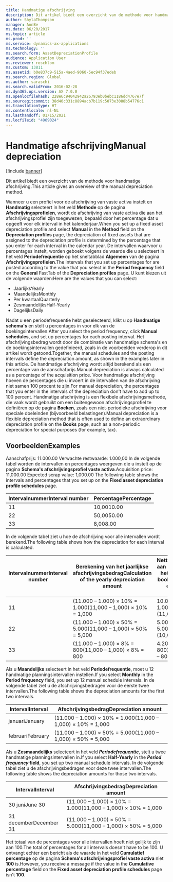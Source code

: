 ```yaml
---
title: Handmatige afschrijving
description: Dit artikel biedt een overzicht van de methode voor handmatige afschrijving.
author: ShylaThompson
manager: AnnBe
ms.date: 06/20/2017
ms.topic: article
ms.prod: ''
ms.service: dynamics-ax-applications
ms.technology: ''
ms.search.form: AssetDepreciationProfile
audience: Application User
ms.reviewer: roschlom
ms.custom: 13811
ms.assetid: b0e837c9-515a-4aed-9060-5ec94f37edeb
ms.search.region: Global
ms.author: saraschi
ms.search.validFrom: 2016-02-28
ms.dyn365.ops.version: AX 7.0.0
ms.openlocfilehash: 228e6c94042942a26793eb0bebc1186dd4767e7f
ms.sourcegitcommit: 38d40c331c8894acb7b119c5073e3088b54776c1
ms.translationtype: HT
ms.contentlocale: nl-NL
ms.lasthandoff: 01/15/2021
ms.locfileid: "4969024"
---
```

# <a name="manual-depreciation"></a><span data-ttu-id="bf21c-103">Handmatige afschrijving</span><span class="sxs-lookup"><span data-stu-id="bf21c-103">Manual depreciation</span></span>

[!include [banner](../includes/banner.md)]

<span data-ttu-id="bf21c-104">Dit artikel biedt een overzicht van de methode voor handmatige afschrijving.</span><span class="sxs-lookup"><span data-stu-id="bf21c-104">This article gives an overview of the manual depreciation method.</span></span>

<span data-ttu-id="bf21c-105">Wanneer u een profiel voor de afschrijving van vaste activa instelt en **Handmatig** selecteert in het veld **Methode** op de pagina **Afschrijvingsprofielen**, wordt de afschrijving van vaste activa die aan het afschrijvingsprofiel zijn toegewezen, bepaald door het percentage dat u opgeeft voor elk interval in het kalenderjaar.</span><span class="sxs-lookup"><span data-stu-id="bf21c-105">When you set up a fixed asset depreciation profile and select **Manual** in the **Method** field on the **Depreciation profiles** page, the depreciation of fixed assets that are assigned to the depreciation profile is determined by the percentage that you enter for each interval in the calendar year.</span></span> <span data-ttu-id="bf21c-106">De intervallen waarvoor u percentages instelt, worden geboekt volgens de waarde die u selecteert in het veld **Periodefrequentie** op het sneltabblad **Algemeen** van de pagina **Afschrijvingsprofielen**.</span><span class="sxs-lookup"><span data-stu-id="bf21c-106">The intervals that you set up percentages for are posted according to the value that you select in the **Period frequency** field on the **General** FastTab of the **Depreciation profiles** page.</span></span> <span data-ttu-id="bf21c-107">U kunt kiezen uit de volgende waarden:</span><span class="sxs-lookup"><span data-stu-id="bf21c-107">Here are the values that you can select:</span></span>

-   <span data-ttu-id="bf21c-108">Jaarlijks</span><span class="sxs-lookup"><span data-stu-id="bf21c-108">Yearly</span></span>
-   <span data-ttu-id="bf21c-109">Maandelijks</span><span class="sxs-lookup"><span data-stu-id="bf21c-109">Monthly</span></span>
-   <span data-ttu-id="bf21c-110">Per kwartaal</span><span class="sxs-lookup"><span data-stu-id="bf21c-110">Quarterly</span></span>
-   <span data-ttu-id="bf21c-111">Zesmaandelijks</span><span class="sxs-lookup"><span data-stu-id="bf21c-111">Half-Yearly</span></span>
-   <span data-ttu-id="bf21c-112">Dagelijks</span><span class="sxs-lookup"><span data-stu-id="bf21c-112">Daily</span></span>

<span data-ttu-id="bf21c-113">Nadat u een periodefrequentie hebt geselecteerd, klikt u op **Handmatige schema's** en stelt u percentages in voor elk van de boekingsintervallen.</span><span class="sxs-lookup"><span data-stu-id="bf21c-113">After you select the period frequency, click **Manual schedules**, and set up percentages for each posting interval.</span></span> <span data-ttu-id="bf21c-114">Het afschrijvingsbedrag wordt door de combinatie van handmatige schema's en de boekingsintervallen gedefinieerd, zoals in de voorbeelden verderop in dit artikel wordt getoond.</span><span class="sxs-lookup"><span data-stu-id="bf21c-114">Together, the manual schedules and the posting intervals define the depreciation amount, as shown in the examples later in this article.</span></span> <span data-ttu-id="bf21c-115">De handmatige afschrijving wordt altijd berekend als een percentage van de aanschafprijs.</span><span class="sxs-lookup"><span data-stu-id="bf21c-115">Manual depreciation is always calculated as a percentage of the acquisition price.</span></span> <span data-ttu-id="bf21c-116">Voor handmatige afschrijving hoeven de percentages die u invoert in de intervallen van de afschrijving niet samen 100 procent te zijn.</span><span class="sxs-lookup"><span data-stu-id="bf21c-116">For manual depreciation, the percentages that you enter in the intervals of the depreciation don't have to add up to 100 percent.</span></span> <span data-ttu-id="bf21c-117">Handmatige afschrijving is een flexibele afschrijvingsmethode, die vaak wordt gebruikt om een buitengewoon afschrijvingsprofiel te definiëren op de pagina **Boeken**, zoals een niet-periodieke afschrijving voor speciale doeleinden (bijvoorbeeld belastingen).</span><span class="sxs-lookup"><span data-stu-id="bf21c-117">Manual depreciation is a flexible depreciation method that is often used to define an extraordinary depreciation profile on the **Books** page, such as a non-periodic depreciation for special purposes (for example, tax).</span></span>

## <a name="examples"></a><span data-ttu-id="bf21c-118">Voorbeelden</span><span class="sxs-lookup"><span data-stu-id="bf21c-118">Examples</span></span>
<span data-ttu-id="bf21c-119">Aanschafprijs: 11.000.00 Verwachte restwaarde: 1.000,00 In de volgende tabel worden de intervallen en percentages weergeven die u instelt op de pagina **Schema's afschrijvingsprofiel vaste activa**.</span><span class="sxs-lookup"><span data-stu-id="bf21c-119">Acquisition price: 11,000.00 Expected scrap value: 1,000.00 The following table shows the intervals and percentages that you set up on the **Fixed asset depreciation profile schedules** page.</span></span>

| <span data-ttu-id="bf21c-120">Intervalnummer</span><span class="sxs-lookup"><span data-stu-id="bf21c-120">Interval number</span></span> | <span data-ttu-id="bf21c-121">Percentage</span><span class="sxs-lookup"><span data-stu-id="bf21c-121">Percentage</span></span> |
|-----------------|------------|
| <span data-ttu-id="bf21c-122">1</span><span class="sxs-lookup"><span data-stu-id="bf21c-122">1</span></span>               | <span data-ttu-id="bf21c-123">10,00</span><span class="sxs-lookup"><span data-stu-id="bf21c-123">10.00</span></span>      |
| <span data-ttu-id="bf21c-124">2</span><span class="sxs-lookup"><span data-stu-id="bf21c-124">2</span></span>               | <span data-ttu-id="bf21c-125">50,00</span><span class="sxs-lookup"><span data-stu-id="bf21c-125">50.00</span></span>      |
| <span data-ttu-id="bf21c-126">3</span><span class="sxs-lookup"><span data-stu-id="bf21c-126">3</span></span>               | <span data-ttu-id="bf21c-127">8,00</span><span class="sxs-lookup"><span data-stu-id="bf21c-127">8.00</span></span>       |

<span data-ttu-id="bf21c-128">In de volgende tabel ziet u hoe de afschrijving voor alle intervallen wordt berekend.</span><span class="sxs-lookup"><span data-stu-id="bf21c-128">The following table shows how the depreciation for each interval is calculated.</span></span>

|  <span data-ttu-id="bf21c-129">Intervalnummer</span><span class="sxs-lookup"><span data-stu-id="bf21c-129">Interval number</span></span> | <span data-ttu-id="bf21c-130">Berekening van het jaarlijkse afschrijvingsbedrag</span><span class="sxs-lookup"><span data-stu-id="bf21c-130">Calculation of the yearly depreciation amount</span></span> | <span data-ttu-id="bf21c-131">Nettoboekwaarde aan het einde van het interval</span><span class="sxs-lookup"><span data-stu-id="bf21c-131">Net book value at the end of the interval</span></span> |
|------------------|-----------------------------------------------|-------------------------------------------|
| <span data-ttu-id="bf21c-132">1</span><span class="sxs-lookup"><span data-stu-id="bf21c-132">1</span></span>                | <span data-ttu-id="bf21c-133">(11.000 – 1.000) × 10% = 1.000</span><span class="sxs-lookup"><span data-stu-id="bf21c-133">(11,000 – 1,000) × 10% = 1,000</span></span>                | <span data-ttu-id="bf21c-134">10.000 (11.000 – 1.000)</span><span class="sxs-lookup"><span data-stu-id="bf21c-134">10,000 (11,000 – 1,000)</span></span>                   |
| <span data-ttu-id="bf21c-135">2</span><span class="sxs-lookup"><span data-stu-id="bf21c-135">2</span></span>                | <span data-ttu-id="bf21c-136">(11.000 – 1.000) × 50% = 5.000</span><span class="sxs-lookup"><span data-stu-id="bf21c-136">(11,000 – 1,000) × 50% = 5,000</span></span>                | <span data-ttu-id="bf21c-137">5.000 (10.000 – 5.000)</span><span class="sxs-lookup"><span data-stu-id="bf21c-137">5,000 (10,000 – 5,000)</span></span>                    |
| <span data-ttu-id="bf21c-138">3</span><span class="sxs-lookup"><span data-stu-id="bf21c-138">3</span></span>                | <span data-ttu-id="bf21c-139">(11.000 – 1.000) × 8% = 800</span><span class="sxs-lookup"><span data-stu-id="bf21c-139">(11,000 – 1,000) × 8% = 800</span></span>                   | <span data-ttu-id="bf21c-140">4.200 (5.000 – 800)</span><span class="sxs-lookup"><span data-stu-id="bf21c-140">4,200 (5,000 – 800)</span></span>                       |

<span data-ttu-id="bf21c-141">Als u **Maandelijks** selecteert in het veld **Periodefrequentie**, moet u 12 handmatige planningsintervallen instellen.</span><span class="sxs-lookup"><span data-stu-id="bf21c-141">If you select **Monthly** in the **Period frequency** field, you set up 12 manual schedule intervals.</span></span> <span data-ttu-id="bf21c-142">In de volgende tabel ziet u de afschrijvingsbedragen voor de eerste twee intervallen.</span><span class="sxs-lookup"><span data-stu-id="bf21c-142">The following table shows the depreciation amounts for the first two intervals.</span></span>

| <span data-ttu-id="bf21c-143">Interval</span><span class="sxs-lookup"><span data-stu-id="bf21c-143">Interval</span></span> | <span data-ttu-id="bf21c-144">Afschrijvingsbedrag</span><span class="sxs-lookup"><span data-stu-id="bf21c-144">Depreciation amount</span></span>            |
|----------|--------------------------------|
| <span data-ttu-id="bf21c-145">januari</span><span class="sxs-lookup"><span data-stu-id="bf21c-145">January</span></span>  | <span data-ttu-id="bf21c-146">(11.000 – 1.000) × 10% = 1.000</span><span class="sxs-lookup"><span data-stu-id="bf21c-146">(11,000 – 1,000) × 10% = 1,000</span></span> |
| <span data-ttu-id="bf21c-147">februari</span><span class="sxs-lookup"><span data-stu-id="bf21c-147">February</span></span> | <span data-ttu-id="bf21c-148">(11.000 – 1.000) × 50% = 5.000</span><span class="sxs-lookup"><span data-stu-id="bf21c-148">(11,000 – 1,000) × 50% = 5,000</span></span> |

<span data-ttu-id="bf21c-149">Als u <strong>Zesmaandelijks</strong> selecteert in het veld *<strong><em>Periodefrequentie</em>*</strong>, stelt u twee handmatige planningsintervallen in.</span><span class="sxs-lookup"><span data-stu-id="bf21c-149">If you select <strong>Half-Yearly</strong> in the *<strong><em>Period frequency</em>* field</strong>, you set up two manual schedule intervals.</span></span> <span data-ttu-id="bf21c-150">In de volgende tabel ziet u de afschrijvingsbedragen voor deze twee intervallen.</span><span class="sxs-lookup"><span data-stu-id="bf21c-150">The following table shows the depreciation amounts for those two intervals.</span></span>

| <span data-ttu-id="bf21c-151">Interval</span><span class="sxs-lookup"><span data-stu-id="bf21c-151">Interval</span></span>    | <span data-ttu-id="bf21c-152">Afschrijvingsbedrag</span><span class="sxs-lookup"><span data-stu-id="bf21c-152">Depreciation amount</span></span>            |
|-------------|--------------------------------|
| <span data-ttu-id="bf21c-153">30 juni</span><span class="sxs-lookup"><span data-stu-id="bf21c-153">June 30</span></span>     | <span data-ttu-id="bf21c-154">(11.000 – 1.000) × 10% = 1.000</span><span class="sxs-lookup"><span data-stu-id="bf21c-154">(11,000 – 1,000) × 10% = 1,000</span></span> |
| <span data-ttu-id="bf21c-155">31 december</span><span class="sxs-lookup"><span data-stu-id="bf21c-155">December 31</span></span> | <span data-ttu-id="bf21c-156">(11.000 – 1.000) × 50% = 5.000</span><span class="sxs-lookup"><span data-stu-id="bf21c-156">(11,000 – 1,000) × 50% = 5,000</span></span> |

<span data-ttu-id="bf21c-157">Het totaal van de percentages voor alle intervallen hoeft niet gelijk te zijn aan 100.</span><span class="sxs-lookup"><span data-stu-id="bf21c-157">The total of percentages for all intervals doesn't have to be 100.</span></span> <span data-ttu-id="bf21c-158">U ontvangt echter een bericht als de waarde in het veld **Cumulatief percentage** op de pagina **Schema's afschrijvingsprofiel vaste activa** niet **100** is.</span><span class="sxs-lookup"><span data-stu-id="bf21c-158">However, you receive a message if the value in the **Cumulative percentage** field on the **Fixed asset depreciation profile schedules** page isn't **100**.</span></span>



